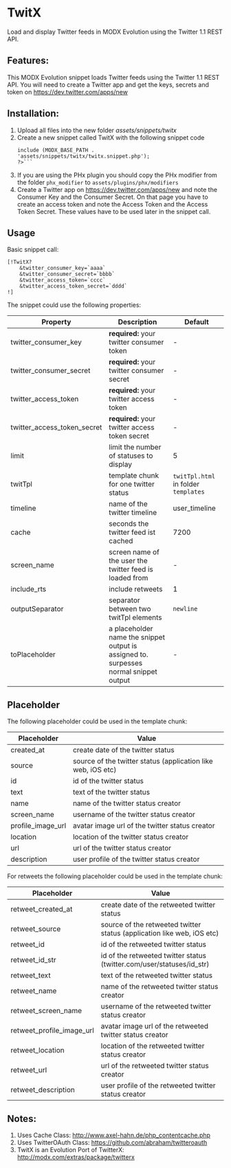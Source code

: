 TwitX
================================================================================

Load and display Twitter feeds in MODX Evolution using the Twitter 1.1 REST API.

Features:
--------------------------------------------------------------------------------
This MODX Evolution snippet loads Twitter feeds using the Twitter 1.1 REST API. You will need to create a Twitter app and get the keys, secrets and token on https://dev.twitter.com/apps/new

Installation:
--------------------------------------------------------------------------------
1. Upload all files into the new folder *assets/snippets/twitx*
2. Create a new snippet called TwitX with the following snippet code
    ```<?php
    include (MODX_BASE_PATH . 'assets/snippets/twitx/twitx.snippet.php');
    ?>```
3. If you are using the PHx plugin you should copy the PHx modifier from the folder `phx_modifier` to `assets/plugins/phx/modifiers`
4. Create a Twitter app on https://dev.twitter.com/apps/new and note the Consumer Key and the Consumer Secret. On that page you have to create an access token and note the Access Token and the Access Token Secret. These values have to be used later in the snippet call.

Usage
--------------------------------------------------------------------------------

Basic snippet call:

```
[!TwitX? 
    &twitter_consumer_key=`aaaa`
    &twitter_consumer_secret=`bbbb` 
    &twitter_access_token=`cccc` 
    &twitter_access_token_secret=`dddd`
!]
```
The snippet could use the following properties:

Property | Description | Default
---- | ----------- | -------
twitter_consumer_key | **required:** your twitter consumer token  | -
twitter_consumer_secret | **required:** your twitter consumer secret | -
twitter_access_token | **required:** your twitter access token | -
twitter_access_token_secret | **required:** your twitter access token secret | -
limit | limit the number of statuses to display | 5
twitTpl | template chunk for one twitter status | `twitTpl.html` in folder `templates`
timeline | name of the twitter timeline | user_timeline
cache | seconds the twitter feed ist cached | 7200
screen_name | screen name of the user the twitter feed is loaded from | -
include_rts | include retweets | 1
outputSeparator | separator between two twitTpl elements | `newline`
toPlaceholder | a placeholder name the snippet output is assigned to. surpesses normal snippet output | -

Placeholder
--------------------------------------------------------------------------------
The following placeholder could be used in the template chunk:

Placeholder | Value
----------- | ------------------------------------------------------------------
created_at | create date of the twitter status
source | source of the twitter status (application like web, iOS etc)
id | id of the twitter status
text | text of the twitter status
name | name of the twitter status creator
screen_name | username of the twitter status creator
profile_image_url | avatar image url of the twitter status creator
location | location of the twitter status creator
url | url of the twitter status creator
description | user profile of the twitter status creator

For retweets the following placeholder could be used in the template chunk:

Placeholder | Value
----------- | ------------------------------------------------------------------
retweet_created_at | create date of the retweeted twitter status
retweet_source | source of the retweeted twitter status (application like web, iOS etc)
retweet_id | id of the retweeted twitter status
retweet_id_str | id of the retweeted twitter status (twitter.com/user/statuses/id_str)
retweet_text | text of the retweeted twitter status
retweet_name | name of the retweeted twitter status creator
retweet_screen_name | username of the retweeted twitter status creator
retweet_profile_image_url | avatar image url of the retweeted twitter status creator
retweet_location | location of the retweeted twitter status creator
retweet_url | url of the retweeted twitter status creator
retweet_description | user profile of the retweeted twitter status creator

Notes:
--------------------------------------------------------------------------------
1. Uses Cache Class: http://www.axel-hahn.de/php_contentcache.php
2. Uses TwitterOAuth Class: https://github.com/abraham/twitteroauth
3. TwitX is an Evolution Port of TwitterX: http://modx.com/extras/package/twitterx
